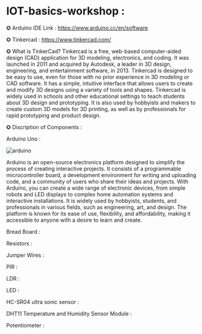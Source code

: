 # IOT-basics-workshop :

✪ Arduino IDE Link : https://www.arduino.cc/en/software

✪ Tinkercad : https://www.tinkercad.com/

✪ What is TinkerCad?
    Tinkercad is a free, web-based computer-aided design (CAD) application for 3D modeling, electronics, and coding. It was launched in 2011 and acquired by Autodesk, a leader in 3D design, engineering, and entertainment software, in 2013. Tinkercad is designed to be easy to use, even for those with no prior experience in 3D modeling or CAD software. It has a simple, intuitive interface that allows users to create and modify 3D designs using a variety of tools and shapes. Tinkercad is widely used in schools and other educational settings to teach students about 3D design and prototyping. It is also used by hobbyists and makers to create custom 3D models for 3D printing, as well as by professionals for rapid prototyping and product design.
    
    
✪ Discription of Components :

Arduino Uno :  

![arduino](https://user-images.githubusercontent.com/96485370/233783398-7d4be38d-e832-4a57-b6f0-0af755c79198.png)


Arduino is an open-source electronics platform designed to simplify the process of creating interactive projects. It consists of a programmable microcontroller board, a development environment for writing and uploading code, and a community of users who share their ideas and projects. With Arduino, you can create a wide range of electronic devices, from simple robots and LED displays to complex home automation systems and interactive installations. It is widely used by hobbyists, students, and professionals in various fields, such as engineering, art, and design. The platform is known for its ease of use, flexibility, and affordability, making it accessible to anyone with a desire to learn and create.

Bread Board : 

Resistors : 

Jumper Wires : 

PIR : 

LDR : 

LED : 

HC-SR04 ultra sonic sensor : 

DHT11 Temperature and Humidity Sensor Module : 

Potentiometer :
